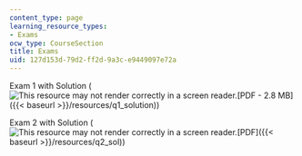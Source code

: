 ```yaml
---
content_type: page
learning_resource_types:
- Exams
ocw_type: CourseSection
title: Exams
uid: 127d153d-79d2-ff2d-9a3c-e9449097e72a
---
```


Exam 1 with Solution (![This resource may not render correctly in a screen reader.](/images/inacessible.gif)[PDF - 2.8 MB]({{< baseurl >}}/resources/q1_solution))

Exam 2 with Solution (![This resource may not render correctly in a screen reader.](/images/inacessible.gif)[PDF]({{< baseurl >}}/resources/q2_sol))